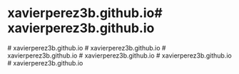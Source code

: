 # xavierperez3b.github.io#   x a v i e r p e r e z 3 b . g i t h u b . i o  
 #   x a v i e r p e r e z 3 b . g i t h u b . i o  
 #   x a v i e r p e r e z 3 b . g i t h u b . i o  
 #   x a v i e r p e r e z 3 b . g i t h u b . i o  
 #   x a v i e r p e r e z 3 b . g i t h u b . i o  
 #   x a v i e r p e r e z 3 b . g i t h u b . i o  
 #   x a v i e r p e r e z 3 b . g i t h u b . i o  
 